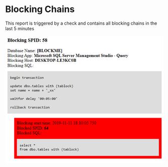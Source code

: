 # Blocking Chains

This report is triggered by a check and contains all blocking chains in the last 5 minutes

![](../../../.gitbook/assets/image%20%2813%29.png)

